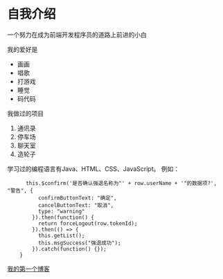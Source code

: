# 自我介绍
一个努力在成为前端开发程序员的道路上前进的小白

我的爱好是
* 画画
* 唱歌
* 打游戏
* 睡觉
* 码代码

我做过的项目
1. 通讯录
2. 停车场
3. 聊天室
4. 造轮子

  学习过的编程语言有Java、HTML、CSS、JavaScript。
例如：
```handleForceLogout(row) {
      this.$confirm('是否确认强退名称为"' + row.userName + '"的数据项?', "警告", {
          confirmButtonText: "确定",
          cancelButtonText: "取消",
          type: "warning"
        }).then(function() {
          return forceLogout(row.tokenId);
        }).then(() => {
          this.getList();
          this.msgSuccess("强退成功");
        }).catch(function() {});
    }
```

[我的第一个博客](https://zhuanlan.zhihu.com/p/260682455)





